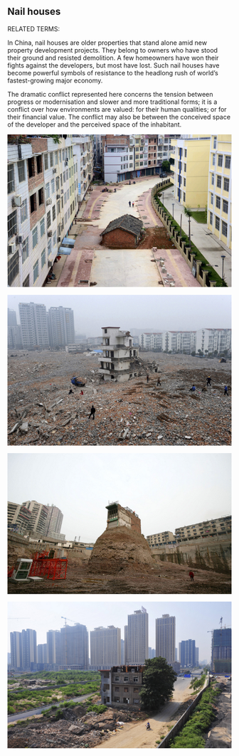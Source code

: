 ## Nail houses

RELATED TERMS: 

In China, nail houses are older properties that stand alone amid new property development projects. They belong to owners who have stood their ground and resisted demolition. A few homeowners have won their fights against the developers, but most have lost. Such nail houses have become powerful symbols of resistance to the headlong rush of world’s fastest-growing major economy.

The dramatic conflict represented here concerns the tension between progress or modernisation and slower and more traditional forms; it is a conflict over how environments are valued: for their human qualities; or for their financial value. The conflict may also be between the conceived space of the developer and the perceived space of the inhabitant.

![Nail1](Nail1.png)

![Nail2](Nail2.png)

![Nail3](Nail3.png)

![Nail4](Nail4.png)
